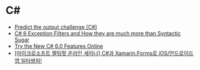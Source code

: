 C#
==
* [Predict the output challenge (C#)](http://volatileread.com/Wiki?id=1073)
* [C# 6 Exception Filters and How they are much more than Syntactic Sugar](http://www.volatileread.com/Wiki?id=1087)
* [Try the New C# 6.0 Features Online](http://volatileread.com/Wiki/Index?id=1075)
* [[마이크로소프트 멜팅팟 온라인 세미나] C#과 Xamarin.Forms로 iOS/안드로이드앱 일타쌍피!](http://www.microsoftvirtualacademy.com/training-courses/meltingpot-xamarin?m=15338&ct=41362)